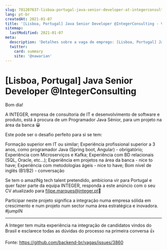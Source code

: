 ```yaml
---
slug: 781207637-lisboa-portugal-java-senior-developer-at-integerconsulting
lang: pt-br
createdAt: 2021-01-07
title: '[Lisboa, Portugal] Java Senior Developer @IntegerConsulting - Vaga de Emprego'
sitemap:
  lastModified: 2021-01-07
meta:
  description: 'Detalhes sobre a vaga de emprego: [Lisboa, Portugal] Java Senior Developer @IntegerConsulting'
  twitter:
    card: summary
    site: '@nawarian'
---
```


# [Lisboa, Portugal] Java Senior Developer @IntegerConsulting

Bom dia!

A INTEGER, empresa de consultoria de IT e desenvolvimento de software e produto, está à procura de um Programador Java Sénior, para um projeto na área da banca 😀

Este pode ser o desafio perfeito para si se tem:

Formação superior em IT ou similar;
Experiência profissional superior a 3 anos, como programador Java (Spring boot, Angular) - obrigatório;
Experiência com Microserviços e Kafka;
Experiência com BD relacionais (SQL, Oracle, etc...);
Experiência em projetos na área da banca - nice to have;
Experiência com metodologias ágeis - nice to have;
Bom nível de inglês (B1/B2) - conversação

Se tem o amazINg tech talent pretendido, ambiciona vir para Portugal e quer fazer parte da equipa INTEGER, responda a este anúncio com o seu CV atualizado para filipe.marques@integer.pt📨

Participar neste projeto significa a integração numa empresa sólida em crescimento e num projeto num sector numa área estratégica e inovadora. #jumpIN

---

A Integer tem muita experiência na integração de candidatos vindos do Brasil e esclarece todas as dúvidas do processo na primeira conversa 👍 


Fonte: https://github.com/backend-br/vagas/issues/3860